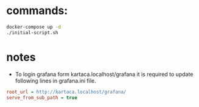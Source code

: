 # commands:

```bash
docker-compose up -d
./initial-script.sh
```

# notes

- To login grafana form kartaca.localhost/grafana it is required to update following lines in grafana.ini file.


```ini
root_url = http://kartaca.localhost/grafana/
serve_from_sub_path = true
```